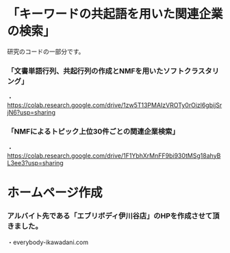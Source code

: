 # 「キーワードの共起語を用いた関連企業の検索」
 研究のコードの一部分です。
### 「文書単語行列、共起行列の作成とNMFを用いたソフトクラスタリング」
・https://colab.research.google.com/drive/1zw5T13PMAIzVROTy0rOizl6gbijSrjN6?usp=sharing

### 「NMFによるトピック上位30件ごとの関連企業検索」
・https://colab.research.google.com/drive/1F1YbhXrMnFF9bi930tMSg18ahyBL3ee3?usp=sharing 




# ホームページ作成 
### アルバイト先である「エブリボディ伊川谷店」のHPを作成させて頂きました。
・everybody-ikawadani.com


# 
